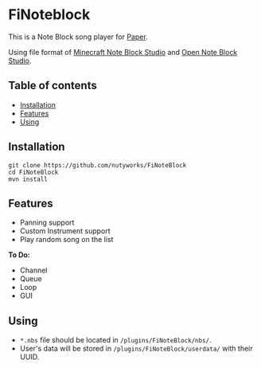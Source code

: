 FiNoteblock
=
This is a Note Block song player for [Paper](https://papermc.io).

Using file format of [Minecraft Note Block Studio](https://www.stuffbydavid.com/mcnbs) and [Open Note Block Studio](https://hielkeminecraft.github.io/OpenNoteBlockStudio/).

## Table of contents
- [Installation](#installation)
- [Features](#features)
- [Using](#using)

## Installation
```
git clone https://github.com/nutyworks/FiNoteBlock
cd FiNoteBlock
mvn install
```

## Features
 - Panning support
 - Custom Instrument support
 - Play random song on the list

**To Do:**
 - Channel
 - Queue
 - Loop
 - GUI
 
## Using
- `*.nbs` file should be located in `/plugins/FiNoteBlock/nbs/`.
- User's data will be stored in `/plugins/FiNoteBlock/userdata/` with their UUID.